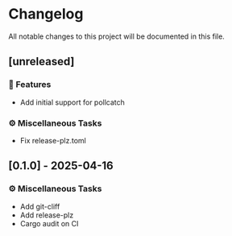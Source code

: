 # Changelog

All notable changes to this project will be documented in this file.

## [unreleased]

### 🚀 Features

- Add initial support for pollcatch

### ⚙️ Miscellaneous Tasks

- Fix release-plz.toml

## [0.1.0] - 2025-04-16

### ⚙️ Miscellaneous Tasks

- Add git-cliff
- Add release-plz
- Cargo audit on CI

<!-- generated by git-cliff -->
